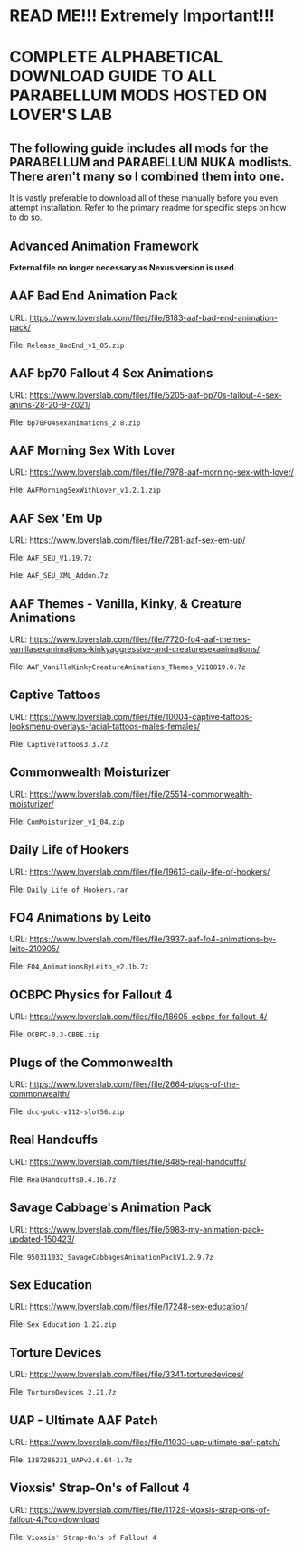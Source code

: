 # READ ME!!! Extremely Important!!!

# COMPLETE ALPHABETICAL DOWNLOAD GUIDE TO ALL PARABELLUM MODS HOSTED ON LOVER'S LAB

## The following guide includes all mods for the PARABELLUM and PARABELLUM NUKA modlists. There aren't many so I combined them into one.

It is vastly preferable to download all of these manually before you even attempt installation. Refer to the primary readme for specific steps on how to do so.

## Advanced Animation Framework

**External file no longer necessary as Nexus version is used.**

## AAF Bad End Animation Pack

URL: https://www.loverslab.com/files/file/8183-aaf-bad-end-animation-pack/

File: `Release_BadEnd_v1_05.zip`

## AAF bp70 Fallout 4 Sex Animations

URL: https://www.loverslab.com/files/file/5205-aaf-bp70s-fallout-4-sex-anims-28-20-9-2021/

File: `bp70FO4sexanimations_2.8.zip`

## AAF Morning Sex With Lover

URL: https://www.loverslab.com/files/file/7978-aaf-morning-sex-with-lover/

File: `AAFMorningSexWithLover_v1.2.1.zip`

## AAF Sex 'Em Up

URL: https://www.loverslab.com/files/file/7281-aaf-sex-em-up/

File: `AAF_SEU_V1.19.7z`

File: `AAF_SEU_XML_Addon.7z`

## AAF Themes - Vanilla, Kinky, & Creature Animations

URL: https://www.loverslab.com/files/file/7720-fo4-aaf-themes-vanillasexanimations-kinkyaggressive-and-creaturesexanimations/

File: `AAF_VanillaKinkyCreatureAnimations_Themes_V210819.0.7z`

## Captive Tattoos

URL: https://www.loverslab.com/files/file/10004-captive-tattoos-looksmenu-overlays-facial-tattoos-males-females/

File: `CaptiveTattoos3.3.7z`

## Commonwealth Moisturizer

URL: https://www.loverslab.com/files/file/25514-commonwealth-moisturizer/

File: `ComMoisturizer_v1_04.zip`

## Daily Life of Hookers

URL: https://www.loverslab.com/files/file/19613-daily-life-of-hookers/

File: `Daily Life of Hookers.rar`

## FO4 Animations by Leito

URL: https://www.loverslab.com/files/file/3937-aaf-fo4-animations-by-leito-210905/

File: `FO4_AnimationsByLeito_v2.1b.7z`

## OCBPC Physics for Fallout 4

URL: https://www.loverslab.com/files/file/18605-ocbpc-for-fallout-4/

File: `OCBPC-0.3-CBBE.zip`

## Plugs of the Commonwealth

URL: https://www.loverslab.com/files/file/2664-plugs-of-the-commonwealth/

File: `dcc-potc-v112-slot56.zip`

## Real Handcuffs

URL: https://www.loverslab.com/files/file/8485-real-handcuffs/

File: `RealHandcuffs0.4.16.7z`

## Savage Cabbage's Animation Pack

URL: https://www.loverslab.com/files/file/5983-my-animation-pack-updated-150423/

File: `950311032_SavageCabbagesAnimationPackV1.2.9.7z`

## Sex Education

URL: https://www.loverslab.com/files/file/17248-sex-education/

File: `Sex Education 1.22.zip`

## Torture Devices

URL: https://www.loverslab.com/files/file/3341-torturedevices/

File: `TortureDevices 2.21.7z`

## UAP - Ultimate AAF Patch

URL: https://www.loverslab.com/files/file/11033-uap-ultimate-aaf-patch/

File: `1387286231_UAPv2.6.64-1.7z`

## Vioxsis' Strap-On's of Fallout 4

URL: https://www.loverslab.com/files/file/11729-vioxsis-strap-ons-of-fallout-4/?do=download

File: `Vioxsis' Strap-On's of Fallout 4`
